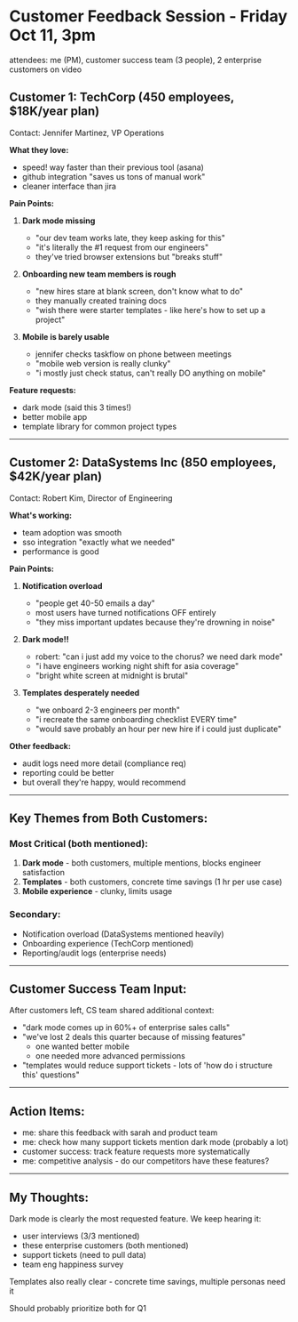 # Customer Feedback Session - Friday Oct 11, 3pm

attendees: me (PM), customer success team (3 people), 2 enterprise customers on video

## Customer 1: TechCorp (450 employees, $18K/year plan)

Contact: Jennifer Martinez, VP Operations

**What they love:**
- speed! way faster than their previous tool (asana)
- github integration "saves us tons of manual work"
- cleaner interface than jira

**Pain Points:**

1. **Dark mode missing**
   - "our dev team works late, they keep asking for this"
   - "it's literally the #1 request from our engineers"
   - they've tried browser extensions but "breaks stuff"

2. **Onboarding new team members is rough**
   - "new hires stare at blank screen, don't know what to do"
   - they manually created training docs
   - "wish there were starter templates - like here's how to set up a project"

3. **Mobile is barely usable**
   - jennifer checks taskflow on phone between meetings
   - "mobile web version is really clunky"
   - "i mostly just check status, can't really DO anything on mobile"

**Feature requests:**
- dark mode (said this 3 times!)
- better mobile app
- template library for common project types

---

## Customer 2: DataSystems Inc (850 employees, $42K/year plan)

Contact: Robert Kim, Director of Engineering

**What's working:**
- team adoption was smooth
- sso integration "exactly what we needed"
- performance is good

**Pain Points:**

1. **Notification overload**
   - "people get 40-50 emails a day"
   - most users have turned notifications OFF entirely
   - "they miss important updates because they're drowning in noise"

2. **Dark mode!!**
   - robert: "can i just add my voice to the chorus? we need dark mode"
   - "i have engineers working night shift for asia coverage"
   - "bright white screen at midnight is brutal"

3. **Templates desperately needed**
   - "we onboard 2-3 engineers per month"
   - "i recreate the same onboarding checklist EVERY time"
   - "would save probably an hour per new hire if i could just duplicate"

**Other feedback:**
- audit logs need more detail (compliance req)
- reporting could be better
- but overall they're happy, would recommend

---

## Key Themes from Both Customers:

### Most Critical (both mentioned):
1. **Dark mode** - both customers, multiple mentions, blocks engineer satisfaction
2. **Templates** - both customers, concrete time savings (1 hr per use case)
3. **Mobile experience** - clunky, limits usage

### Secondary:
- Notification overload (DataSystems mentioned heavily)
- Onboarding experience (TechCorp mentioned)
- Reporting/audit logs (enterprise needs)

---

## Customer Success Team Input:

After customers left, CS team shared additional context:

- "dark mode comes up in 60%+ of enterprise sales calls"
- "we've lost 2 deals this quarter because of missing features"
  - one wanted better mobile
  - one needed more advanced permissions
- "templates would reduce support tickets - lots of 'how do i structure this' questions"

---

## Action Items:

- me: share this feedback with sarah and product team
- me: check how many support tickets mention dark mode (probably a lot)
- customer success: track feature requests more systematically
- me: competitive analysis - do our competitors have these features?

---

## My Thoughts:

Dark mode is clearly the most requested feature. We keep hearing it:
- user interviews (3/3 mentioned)
- these enterprise customers (both mentioned)
- support tickets (need to pull data)
- team eng happiness survey

Templates also really clear - concrete time savings, multiple personas need it

Should probably prioritize both for Q1
